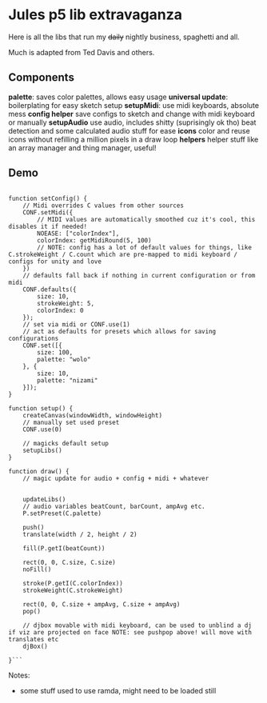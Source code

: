 # Jules p5 lib extravaganza

Here is all the libs that run my ~~daily~~ nightly business, spaghetti and all.

Much is adapted from Ted Davis and others.

## Components

**palette**: saves color palettes, allows easy usage
**universal update**: boilerplating for easy sketch setup
**setupMidi**: use midi keyboards, absolute mess
**config helper** save configs to sketch and change with midi keyboard or manually
**setupAudio** use audio, includes shitty (suprisingly ok tho) beat detection and some calculated audio stuff for ease
**icons** color and reuse icons without refilling a million pixels in a draw loop
**helpers** helper stuff like an array manager and thing manager, useful!

## Demo

````

function setConfig() {
	// Midi overrides C values from other sources
	CONF.setMidi({
		// MIDI values are automatically smoothed cuz it's cool, this disables it if needed!
		NOEASE: ["colorIndex"],
		colorIndex: getMidiRound(5, 100)
		// NOTE: config has a lot of default values for things, like C.strokeWeight / C.count which are pre-mapped to midi keyboard / configs for unity and love
	})
	// defaults fall back if nothing in current configuration or from midi
	CONF.defaults({
		size: 10,
		strokeWeight: 5,
		colorIndex: 0
	});
	// set via midi or CONF.use(1)
	// act as defaults for presets which allows for saving configurations
	CONF.set([{
		size: 100,
		palette: "wolo"
	}, {
		size: 10,
		palette: "nizami"
	}]);
}

function setup() {
	createCanvas(windowWidth, windowHeight)
	// manually set used preset
	CONF.use(0)

	// magicks default setup
	setupLibs()
}

function draw() {
	// magic update for audio + config + midi + whatever


	updateLibs()
	// audio variables beatCount, barCount, ampAvg etc.
	P.setPreset(C.palette)

	push()
	translate(width / 2, height / 2)

	fill(P.getI(beatCount))

	rect(0, 0, C.size, C.size)
	noFill()

	stroke(P.getI(C.colorIndex))
	strokeWeight(C.strokeWeight)

	rect(0, 0, C.size + ampAvg, C.size + ampAvg)
	pop()

	// djbox movable with midi keyboard, can be used to unblind a dj if viz are projected on face NOTE: see pushpop above! will move with translates etc
	djBox()

}```
````

Notes:

- some stuff used to use ramda, might need to be loaded still
